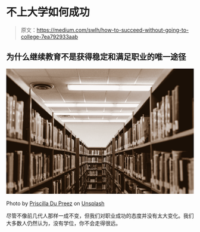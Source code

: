 # 不上大学如何成功

> 原文：<https://medium.com/swlh/how-to-succeed-without-going-to-college-7ea792933aab>

## 为什么继续教育不是获得稳定和满足职业的唯一途径

![](img/268bfb1204585d0016c76bec3b36f384.png)

Photo by [Priscilla Du Preez](https://unsplash.com/photos/ggeZ9oyI-PE?utm_source=unsplash&utm_medium=referral&utm_content=creditCopyText) on [Unsplash](https://unsplash.com/search/photos/education?utm_source=unsplash&utm_medium=referral&utm_content=creditCopyText)

尽管不像前几代人那样一成不变，但我们对职业成功的态度并没有太大变化。我们大多数人仍然认为，没有学位，你不会走得很远。